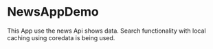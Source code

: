 # NewsAppDemo
This App use the news Api shows data. Search functionality with local caching using coredata is being used.
